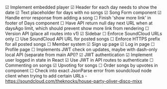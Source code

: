 ☑ Implement embedded player
☑ Header for each day needs to show the date
☑ Text placeholder for days with no songs
☑ Song Form component
	☑ Handle error response from adding a song
☐ Finish 'show more link' in footer of Days component
	☐ Have API return null day next URL when at daysAgo limit, which should prevent show more link from rendering
☐ Version API (place all routes into v1)
☑ Sidebar
☐ Enforce SoundCloud URLs only
☐ Use SoundCloud API URL for posted songs
☐ Enforce HTTPS prefix for all posted songs
☐ Member system
	☑ Sign up page
	☑ Log in page
	☐ Profile page
		☐ Implements JWT check on updates, maybe with dash-only local API (separate from main API)?
	☑ JWT authentication
		☑ Implement user logged in state in React
		☑ Use JWT in API routes to authenticate
☐ Commenting on songs
☑ Upvoting for songs
☐ Order songs by upvotes in <Day> component
☐ Check into exact JsonParse error from soundcloud node client when trying to add certain URLs
	- https://soundcloud.com/theknocks/house-party-oliver-disco-mixx